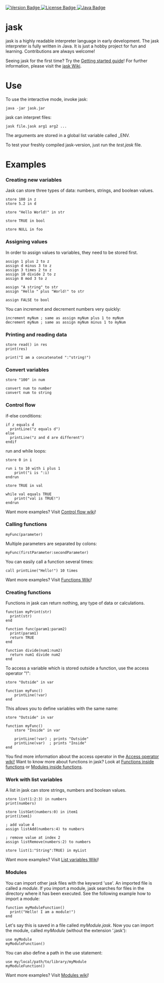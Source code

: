 <p>
    <a href="https://github.com/jpaffrath/jask/releases">
        <img src="https://img.shields.io/badge/version-0.0.1-orange.svg"
             alt="Version Badge">
    </a>
    <a href="https://github.com/jpaffrath/jask/blob/master/LICENSE">
        <img src="https://img.shields.io/badge/license-GPL--3.0-blue.svg"
             alt="License Badge">
    </a>
    <a href="https://java.com/">
        <img src="https://img.shields.io/badge/required java version-1.7-green.svg"
             alt="Java Badge">
    </a>
</p>

# jask
jask is a highly readable interpreter language in early development.
The jask interpreter is fully written in Java.
It is just a hobby project for fun and learning.
Contributions are always welcome!

Seeing jask for the first time? Try the [Getting started guide](https://github.com/jpaffrath/jask/wiki/Getting-started)!
For further information, please visit the [jask Wiki](https://github.com/jpaffrath/jask/wiki).

# Use
To use the interactive mode, invoke jask:
```Assembly
java -jar jask.jar
```
jask can interpret files:
```Assembly
jask file.jask arg1 arg2 ...
```
The arguments are stored in a global list variable called _ENV.  

To test your freshly compiled jask-version, just run the _test.jask_ file.

# Examples

### Creating new variables
Jask can store three types of data: numbers, strings, and boolean values.
```Assembly
store 100 in z
store 5.2 in d

store "Hello World!" in str

store TRUE in bool

store NULL in foo
```

### Assigning values
In order to assign values to variables, they need to be stored first.
```Assembly
assign 1 plus 2 to z
assign d minus 3 to z
assign 3 times 2 to z
assign 10 divide 2 to z
assign 8 mod 3 to z

assign "A string" to str
assign "Hello " plus "World!" to str

assign FALSE to bool
```
You can increment and decrement numbers very quickly:
```Assembly
increment myNum ; same as assign myNum plus 1 to myNum
decrement myNum ; same as assign myNum minus 1 to myNum
```

### Printing and reading data
```Assembly
store read() in res
print(res)

print("I am a concatenated ":"string!")
```

### Convert variables
```Assembly
store "100" in num

convert num to number
convert num to string
```

### Control flow
if-else conditions:
```Assembly
if z equals d
  printLine("z equals d")
else
  printLine("z and d are different")
endif
```
run and while loops:
```Assembly
store 0 in i

run i to 10 with i plus 1
    print("i is ":i)
endrun

store TRUE in val

while val equals TRUE
    print("val is TRUE!")
endrun
```
Want more examples? Visit [Control flow wiki](https://github.com/jpaffrath/jask/wiki/Control-flow)!

### Calling functions
```Assembly
myFunc(parameter)
```
Multiple parameters are separated by colons:
```Assembly
myFunc(firstParameter:secondParameter)
```
You can easily call a function several times:
```Assembly
call printLine("Hello!") 10 times
```
Want more examples? Visit [Functions Wiki](https://github.com/jpaffrath/jask/wiki/Functions)!

### Creating functions
Functions in jask can return nothing, any type of data or calculations.
```Assembly
function myPrint(str)
  print(str)
end

function func(param1:param2)
  print(param1)
  return TRUE
end

function divide(num1:num2)
  return num1 divide num2
end
```
To access a variable which is stored outside a function, use the access operator "!":
```Assembly
store "Outside" in var

function myFunc()
    printLine(!var)
end
```
This allows you to define variables with the same name:
```Assembly
store "Outside" in var

function myFunc()
    store "Inside" in var

    printLine(!var) ; prints "Outside"
    printLine(var)  ; prints "Inside"
end
```
You find more information about the access operator in the [Access operator wiki!](https://github.com/jpaffrath/jask/wiki/The-access-operator)
Want to know more about functions in jask? Look at [Functions inside functions](https://github.com/jpaffrath/jask/wiki/Functions-inside-functions!) or [Modules inside functions](https://github.com/jpaffrath/jask/wiki/Modules-inside-functions!).

### Work with list variables
A list in jask can store strings, numbers and boolean values.
```Assembly
store list(1:2:3) in numbers
print(numbers)

store listGet(numbers:0) in item1
print(item1)

; add value 4
assign listAdd(numbers:4) to numbers

; remove value at index 2
assign listRemove(numbers:2) to numbers

store list(1:"String":TRUE) in myList
```
Want more examples? Visit [List variables Wiki](https://github.com/jpaffrath/jask/wiki/List-variables-in-jask)!

### Modules
You can import other jask files with the keyword 'use'.
An imported file is called a _module_.
If you import a module, jask searches for files in the directory where it has been executed.
See the following example how to import a module:
```Assembly
function myModuleFunction()
  print("Hello! I am a module!")
end
```
Let's say this is saved in a file called _myModule.jask_.
Now you can import the module, called _myModule_ (without the extension '.jask'):
```Assembly
use myModule
myModuleFunction()
```
You can also define a path in the use statement:
```Assembly
use my/local/path/to/library/myModule
myModuleFunction()
```
Want more examples? Visit [Modules wiki](https://github.com/jpaffrath/jask/wiki/Modules)!
